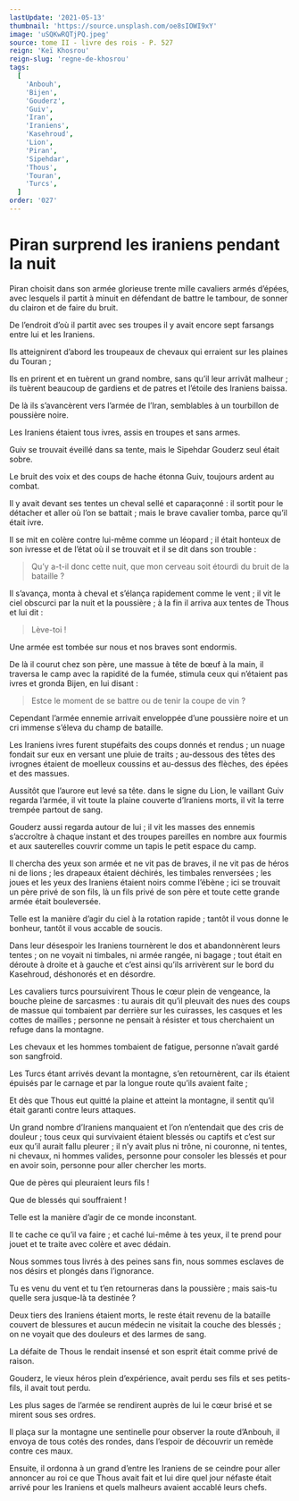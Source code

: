 ```yaml
---
lastUpdate: '2021-05-13'
thumbnail: 'https://source.unsplash.com/oe8sIOWI9xY'
image: 'uSQKwRQTjPQ.jpeg'
source: tome II - livre des rois - P. 527
reign: 'Keï Khosrou'
reign-slug: 'regne-de-khosrou'
tags:
  [
    'Anbouh',
    'Bijen',
    'Gouderz',
    'Guiv',
    'Iran',
    'Iraniens',
    'Kasehroud',
    'Lion',
    'Piran',
    'Sipehdar',
    'Thous',
    'Touran',
    'Turcs',
  ]
order: '027'
---
```


# Piran surprend les iraniens pendant la nuit

Piran choisit dans son armée glorieuse trente mille cavaliers armés d’épées, avec lesquels il partit à minuit en défendant de battre le tambour, de sonner du clairon et de faire du bruit.

De l’endroit d’où il partit avec ses troupes il y avait encore sept farsangs entre lui et les Iraniens.

Ils atteignirent d’abord les troupeaux de chevaux qui erraient sur les plaines du Touran ;

Ils en prirent et en tuèrent un grand nombre, sans qu’il leur arrivât malheur ; ils tuèrent beaucoup de gardiens et de patres et l’étoile des Iraniens baissa.

De là ils s’avancèrent vers l’armée de l’Iran, semblables à un tourbillon de poussière noire.

Les Iraniens étaient tous ivres, assis en troupes et sans armes.

Guiv se trouvait éveillé dans sa tente, mais le Sipehdar Gouderz seul était sobre.

Le bruit des voix et des coups de hache étonna Guiv, toujours ardent au combat.

Il y avait devant ses tentes un cheval sellé et caparaçonné : il sortit pour le détacher et aller où l’on se battait ; mais le brave cavalier tomba, parce qu’il était ivre.

Il se mit en colère contre lui-même comme un léopard ; il était honteux de son ivresse et de l’état où il se trouvait et il se dit dans son trouble :

> Qu’y a-t-il donc cette nuit, que mon cerveau soit étourdi du bruit de la bataille ?

Il s’avança, monta à cheval et s’élança rapidement comme le vent ; il vit le ciel obscurci par la nuit et la poussière ; à la fin il arriva aux tentes de Thous et lui dit :

> Lève-toi !

Une armée est tombée sur nous et nos braves sont endormis.

De là il courut chez son père, une massue à tête de bœuf à la main, il traversa le camp avec la rapidité de la fumée, stimula ceux qui n’étaient pas ivres et gronda Bijen, en lui disant :

> Estce le moment de se battre ou de tenir la coupe de vin ?

Cependant l’armée ennemie arrivait enveloppée d’une poussière noire et un cri immense s’éleva du champ de bataille.

Les Iraniens ivres furent stupéfaits des coups donnés et rendus ; un nuage fondait sur eux en versant une pluie de traits ; au-dessous des têtes des ivrognes étaient de moelleux coussins et au-dessus des flèches, des épées et des massues.

Aussitôt que l’aurore eut levé sa tête. dans le signe du Lion, le vaillant Guiv regarda l’armée, il vit toute la plaine couverte d’Iraniens morts, il vit la terre trempée partout de sang.

Gouderz aussi regarda autour de lui ; il vit les masses des ennemis s’accroître à chaque instant et des troupes pareilles en nombre aux fourmis et aux sauterelles couvrir comme un tapis le petit espace du camp.

Il chercha des yeux son armée et ne vit pas de braves, il ne vit pas de héros ni de lions ; les drapeaux étaient déchirés, les timbales renversées ; les joues et les yeux des Iraniens étaient noirs comme l’ébène ; ici se trouvait un père privé de son fils, là un fils privé de son père et toute cette grande armée était bouleversée.

Telle est la manière d’agir du ciel à la rotation rapide ; tantôt il vous donne le bonheur, tantôt il vous accable de soucis.

Dans leur désespoir les Iraniens tournèrent le dos et abandonnèrent leurs tentes ; on ne voyait ni timbales, ni armée rangée, ni bagage ; tout était en déroute à droite et à gauche et c’est ainsi qu’ils arrivèrent sur le bord du Kasehroud, déshonorés et en désordre.

Les cavaliers turcs poursuivirent Thous le cœur plein de vengeance, la bouche pleine de sarcasmes : tu aurais dit qu’il pleuvait des nues des coups de massue qui tombaient par derrière sur les cuirasses, les casques et les cottes de mailles ; personne ne pensait à résister et tous cherchaient un refuge dans la montagne.

Les chevaux et les hommes tombaient de fatigue, personne n’avait gardé son sangfroid.

Les Turcs étant arrivés devant la montagne, s’en retournèrent, car ils étaient épuisés par le carnage et par la longue route qu’ils avaient faite ;

Et dès que Thous eut quitté la plaine et atteint la montagne, il sentit qu’il était garanti contre leurs attaques.

Un grand nombre d’Iraniens manquaient et l’on n’entendait que des cris de douleur ; tous ceux qui survivaient étaient blessés ou captifs et c’est sur eux qu’il aurait fallu pleurer ; il n’y avait plus ni trône, ni couronne, ni tentes, ni chevaux, ni hommes valides, personne pour consoler les blessés et pour en avoir soin, personne pour aller chercher les morts.

Que de pères qui pleuraient leurs fils !

Que de blessés qui souffraient !

Telle est la manière d’agir de ce monde inconstant.

Il te cache ce qu’il va faire ; et caché lui-même à tes yeux, il te prend pour jouet et te traite avec colère et avec dédain.

Nous sommes tous livrés à des peines sans fin, nous sommes esclaves de nos désirs et plongés dans l’ignorance.

Tu es venu du vent et tu t’en retourneras dans la poussière ; mais sais-tu quelle sera jusque-là ta destinée ?

Deux tiers des Iraniens étaient morts, le reste était revenu de la bataille couvert de blessures et aucun médecin ne visitait la couche des blessés ; on ne voyait que des douleurs et des larmes de sang.

La défaite de Thous le rendait insensé et son esprit était comme privé de raison.

Gouderz, le vieux héros plein d’expérience, avait perdu ses fils et ses petits-fils, il avait tout perdu.

Les plus sages de l’armée se rendirent auprès de lui le cœur brisé et se mirent sous ses ordres.

Il plaça sur la montagne une sentinelle pour observer la route d’Anbouh, il envoya de tous cotés des rondes, dans l’espoir de découvrir un remède contre ces maux.

Ensuite, il ordonna à un grand d’entre les Iraniens de se ceindre pour aller annoncer au roi ce que Thous avait fait et lui dire quel jour néfaste était arrivé pour les Iraniens et quels malheurs avaient accablé leurs chefs.
